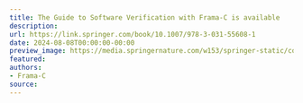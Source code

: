 ```yaml
---
title: The Guide to Software Verification with Frama-C is available
description:
url: https://link.springer.com/book/10.1007/978-3-031-55608-1
date: 2024-08-08T00:00:00-00:00
preview_image: https://media.springernature.com/w153/springer-static/cover/book/978-3-031-55608-1.jpg
featured:
authors:
- Frama-C
source:
---
```



